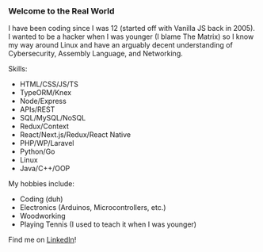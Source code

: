 ### Welcome to the Real World

I have been coding since I was 12 (started off with Vanilla JS back in 2005).
I wanted to be a hacker when I was younger (I blame The Matrix) so I know my way around Linux and have an arguably decent understanding of Cybersecurity, Assembly Language, and Networking.

Skills:
- HTML/CSS/JS/TS
- TypeORM/Knex
- Node/Express
- APIs/REST
- SQL/MySQL/NoSQL
- Redux/Context
- React/Next.js/Redux/React Native
- PHP/WP/Laravel
- Python/Go
- Linux
- Java/C++/OOP

My hobbies include:
- Coding (duh)
- Electronics (Arduinos, Microcontrollers, etc.)
- Woodworking
- Playing Tennis (I used to teach it when I was younger)

Find me on [LinkedIn](https://www.linkedin.com/in/amado-guerrero/)!
